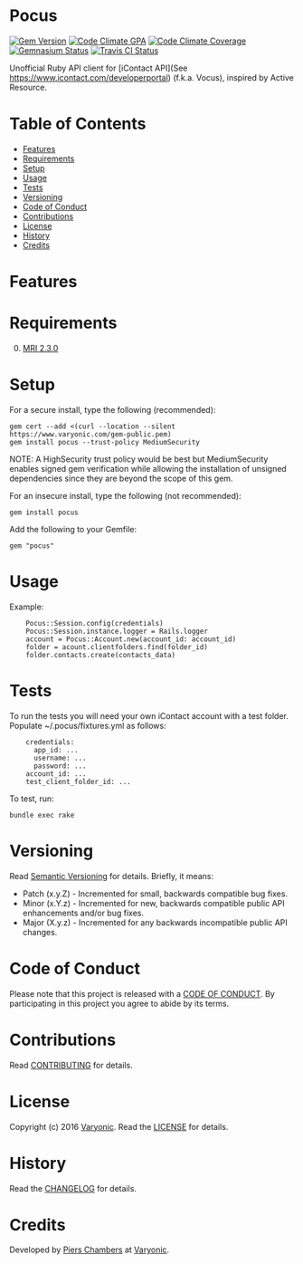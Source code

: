 # Pocus

[![Gem Version](https://badge.fury.io/rb/pocus.svg)](http://badge.fury.io/rb/pocus)
[![Code Climate GPA](https://codeclimate.com/github/varyonic/pocus.svg)](https://codeclimate.com/github/varyonic/pocus)
[![Code Climate Coverage](https://codeclimate.com/github/varyonic/pocus/coverage.svg)](https://codeclimate.com/github/varyonic/pocus)
[![Gemnasium Status](https://gemnasium.com/varyonic/pocus.svg)](https://gemnasium.com/varyonic/pocus)
[![Travis CI Status](https://secure.travis-ci.org/varyonic/pocus.svg)](https://travis-ci.org/varyonic/pocus)

Unofficial Ruby API client for [iContact API](See https://www.icontact.com/developerportal) (f.k.a. Vocus), inspired by Active Resource.

<!-- Tocer[start]: Auto-generated, don't remove. -->

# Table of Contents

- [Features](#features)
- [Requirements](#requirements)
- [Setup](#setup)
- [Usage](#usage)
- [Tests](#tests)
- [Versioning](#versioning)
- [Code of Conduct](#code-of-conduct)
- [Contributions](#contributions)
- [License](#license)
- [History](#history)
- [Credits](#credits)

<!-- Tocer[finish]: Auto-generated, don't remove. -->

# Features

# Requirements

0. [MRI 2.3.0](https://www.ruby-lang.org)

# Setup

For a secure install, type the following (recommended):

    gem cert --add <(curl --location --silent https://www.varyonic.com/gem-public.pem)
    gem install pocus --trust-policy MediumSecurity

NOTE: A HighSecurity trust policy would be best but MediumSecurity enables signed gem verification while
allowing the installation of unsigned dependencies since they are beyond the scope of this gem.

For an insecure install, type the following (not recommended):

    gem install pocus

Add the following to your Gemfile:

    gem "pocus"

# Usage

Example:

```
	Pocus::Session.config(credentials)
	Pocus::Session.instance.logger = Rails.logger
	account = Pocus::Account.new(account_id: account_id)
	folder = acount.clientfolders.find(folder_id)
	folder.contacts.create(contacts_data)
```

# Tests

To run the tests you will need your own iContact account with a test folder.  Populate ~/.pocus/fixtures.yml as follows:

```
	credentials:
	  app_id: ...
	  username: ...
	  password: ...
	account_id: ...
	test_client_folder_id: ...
```
To test, run:

    bundle exec rake

# Versioning

Read [Semantic Versioning](http://semver.org) for details. Briefly, it means:

- Patch (x.y.Z) - Incremented for small, backwards compatible bug fixes.
- Minor (x.Y.z) - Incremented for new, backwards compatible public API enhancements and/or bug fixes.
- Major (X.y.z) - Incremented for any backwards incompatible public API changes.

# Code of Conduct

Please note that this project is released with a [CODE OF CONDUCT](CODE_OF_CONDUCT.md). By participating in this project
you agree to abide by its terms.

# Contributions

Read [CONTRIBUTING](CONTRIBUTING.md) for details.

# License

Copyright (c) 2016 [Varyonic](https://www.varyonic.com).
Read the [LICENSE](LICENSE.md) for details.

# History

Read the [CHANGELOG](CHANGELOG.md) for details.

# Credits

Developed by [Piers Chambers](http://varyonic.github.io/) at [Varyonic](https://www.varyonic.com).
